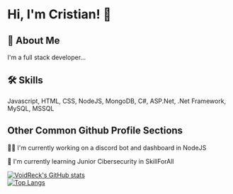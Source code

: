 # Hi, I'm Cristian! 👋

## 🚀 About Me
I'm a full stack developer...

## 🛠 Skills
Javascript, HTML, CSS, NodeJS, MongoDB, C#, ASP.Net, .Net Framework, MySQL, MSSQL

## Other Common Github Profile Sections
👩‍💻 I'm currently working on a discord bot and dashboard in NodeJS

🧠 I'm currently learning Junior Cibersecurity in SkillForAll

[![VoidReck's GitHub stats](https://readme-stats-voidreck.vercel.app/api?username=VoidReck&show_icons=true&count_private=true&theme=tokyonight)](https://github.com/VoidReck)
<br>
[![Top Langs](https://readme-stats-voidreck.vercel.app/api/top-langs/?username=VoidReck&layout=compact&count_private=true&langs_count=10&theme=tokyonight)](https://github.com/VoidReck)

